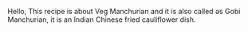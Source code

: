 Hello,
This recipe is about Veg Manchurian and it is also called as Gobi Manchurian, it is an Indian Chinese fried cauliflower dish.
